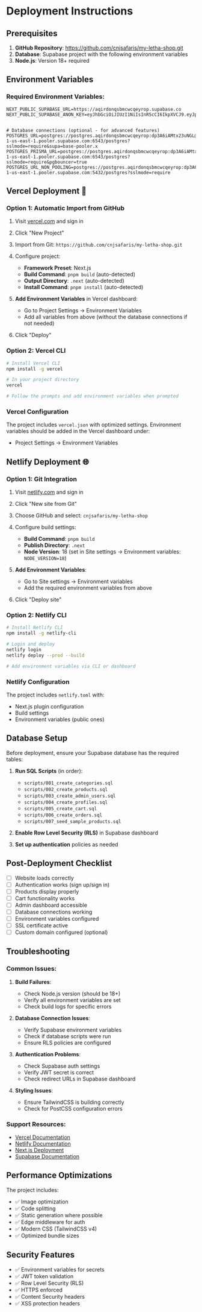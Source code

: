 # Deployment Instructions

## Prerequisites

1. **GitHub Repository**: https://github.com/cnjsafaris/my-letha-shop.git
2. **Database**: Supabase project with the following environment variables
3. **Node.js**: Version 18+ required

## Environment Variables

### Required Environment Variables:
```env
NEXT_PUBLIC_SUPABASE_URL=https://aqirdonqsbmcwcqeyrop.supabase.co
NEXT_PUBLIC_SUPABASE_ANON_KEY=eyJhbGciOiJIUzI1NiIsInR5cCI6IkpXVCJ9.eyJpc3MiOiJzdXBhYmFzZSIsInJlZiI6ImFxaXJkb25xc2JtY3djcWV5cm9wIiwicm9sZSI6ImFub24iLCJpYXQiOjE3NTYxNDU0MjQsImV4cCI6MjA3MTcyMTQyNH0.uOAZz0jGjbMuLrkpj9HoeEWe5QsSHpaXIaE2TfTWQpU


# Database connections (optional - for advanced features)
POSTGRES_URL=postgres://postgres.aqirdonqsbmcwcqeyrop:dp3A6iAMtx23uNGL@aws-1-us-east-1.pooler.supabase.com:6543/postgres?sslmode=require&supa=base-pooler.x
POSTGRES_PRISMA_URL=postgres://postgres.aqirdonqsbmcwcqeyrop:dp3A6iAMtx23uNGL@aws-1-us-east-1.pooler.supabase.com:6543/postgres?sslmode=require&pgbouncer=true
POSTGRES_URL_NON_POOLING=postgres://postgres.aqirdonqsbmcwcqeyrop:dp3A6iAMtx23uNGL@aws-1-us-east-1.pooler.supabase.com:5432/postgres?sslmode=require
```

## Vercel Deployment 🚀

### Option 1: Automatic Import from GitHub

1. Visit [vercel.com](https://vercel.com) and sign in
2. Click "New Project"
3. Import from Git: `https://github.com/cnjsafaris/my-letha-shop.git`
4. Configure project:
   - **Framework Preset**: Next.js
   - **Build Command**: `pnpm build` (auto-detected)
   - **Output Directory**: `.next` (auto-detected)
   - **Install Command**: `pnpm install` (auto-detected)

5. **Add Environment Variables** in Vercel dashboard:
   - Go to Project Settings → Environment Variables
   - Add all variables from above (without the database connections if not needed)

6. Click "Deploy"

### Option 2: Vercel CLI

```bash
# Install Vercel CLI
npm install -g vercel

# In your project directory
vercel

# Follow the prompts and add environment variables when prompted
```

### Vercel Configuration

The project includes `vercel.json` with optimized settings. Environment variables should be added in the Vercel dashboard under:
- Project Settings → Environment Variables

## Netlify Deployment 🌐

### Option 1: Git Integration

1. Visit [netlify.com](https://netlify.com) and sign in
2. Click "New site from Git"
3. Choose GitHub and select: `cnjsafaris/my-letha-shop`
4. Configure build settings:
   - **Build Command**: `pnpm build`
   - **Publish Directory**: `.next`
   - **Node Version**: 18 (set in Site settings → Environment variables: `NODE_VERSION=18`)

5. **Add Environment Variables**:
   - Go to Site settings → Environment variables
   - Add the required environment variables from above

6. Click "Deploy site"

### Option 2: Netlify CLI

```bash
# Install Netlify CLI
npm install -g netlify-cli

# Login and deploy
netlify login
netlify deploy --prod --build

# Add environment variables via CLI or dashboard
```

### Netlify Configuration

The project includes `netlify.toml` with:
- Next.js plugin configuration
- Build settings
- Environment variables (public ones)

## Database Setup

Before deployment, ensure your Supabase database has the required tables:

1. **Run SQL Scripts** (in order):
   - `scripts/001_create_categories.sql`
   - `scripts/002_create_products.sql`
   - `scripts/003_create_admin_users.sql`
   - `scripts/004_create_profiles.sql`
   - `scripts/005_create_cart.sql`
   - `scripts/006_create_orders.sql`
   - `scripts/007_seed_sample_products.sql`

2. **Enable Row Level Security (RLS)** in Supabase dashboard
3. **Set up authentication** policies as needed

## Post-Deployment Checklist

- [ ] Website loads correctly
- [ ] Authentication works (sign up/sign in)
- [ ] Products display properly  
- [ ] Cart functionality works
- [ ] Admin dashboard accessible
- [ ] Database connections working
- [ ] Environment variables configured
- [ ] SSL certificate active
- [ ] Custom domain configured (optional)

## Troubleshooting

### Common Issues:

1. **Build Failures**:
   - Check Node.js version (should be 18+)
   - Verify all environment variables are set
   - Check build logs for specific errors

2. **Database Connection Issues**:
   - Verify Supabase environment variables
   - Check if database scripts were run
   - Ensure RLS policies are configured

3. **Authentication Problems**:
   - Check Supabase auth settings
   - Verify JWT secret is correct
   - Check redirect URLs in Supabase dashboard

4. **Styling Issues**:
   - Ensure TailwindCSS is building correctly
   - Check for PostCSS configuration errors

### Support Resources:
- [Vercel Documentation](https://vercel.com/docs)
- [Netlify Documentation](https://docs.netlify.com/)
- [Next.js Deployment](https://nextjs.org/docs/deployment)
- [Supabase Documentation](https://supabase.io/docs)

## Performance Optimizations

The project includes:
- ✅ Image optimization
- ✅ Code splitting
- ✅ Static generation where possible
- ✅ Edge middleware for auth
- ✅ Modern CSS (TailwindCSS v4)
- ✅ Optimized bundle sizes

## Security Features

- ✅ Environment variables for secrets
- ✅ JWT token validation
- ✅ Row Level Security (RLS)
- ✅ HTTPS enforced
- ✅ Content Security headers
- ✅ XSS protection headers
